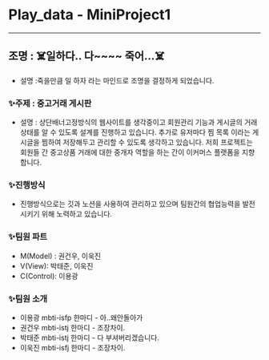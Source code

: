 # Play_data - MiniProject1
<hr>

## 조명 : ☠️일하다.. 다~~~~ 죽어...☠️

- 설명 :죽을만큼 일 하자 라는 마인드로 조명을 결정하게 되었습니다.

### ✨주제 : 중고거래 게시판

- 설명 : 상단배너고정방식의 웹사이트를 생각중이고 회원관리 기능과 게시글의 거래 상태를 알 수 있도록 설계를 진행하고 있습니다. 추가로 유저마다 찜 목록 이라는 게시글을 찜하여 저장해두고 관리할 수 있도록 생각하고 있습니다. 저희 프로젝트는 회원들 간 중고상품 거래에 대한 중개자 역할을 하는 간이 이커머스 플랫폼을 지향합니다.

### ✨진행방식

- 진행방식으로는 깃과 노션을 사용하여 관리하고 있으며 팀원간의 협업능력을 발전시키기 위해 노력하고 있습니다.

### ✨팀원 파트

- M(Model) : 권건우, 이욱진
- V(View): 박태준, 이욱진
- C(Control): 이용광

### ✨팀원 소개

- 이용광 mbti-isfp 한마디 - 아..왜안돌아가
- 권건우 mbti-istj 한마디 - 조장차이.
- 박태준 mbti-istj 한마디 - 다 부셔버리겠습니다.
- 이욱진 mbti-isfj 한마디 - 조장차이.

